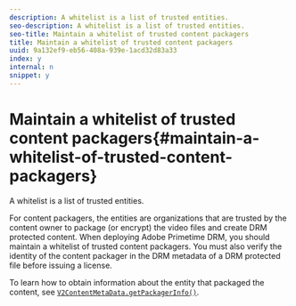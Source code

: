 ```yaml
---
description: A whitelist is a list of trusted entities.
seo-description: A whitelist is a list of trusted entities.
seo-title: Maintain a whitelist of trusted content packagers
title: Maintain a whitelist of trusted content packagers
uuid: 9a132ef9-eb56-408a-939e-1acd32d83a33
index: y
internal: n
snippet: y
---
```


# Maintain a whitelist of trusted content packagers{#maintain-a-whitelist-of-trusted-content-packagers}

A whitelist is a list of trusted entities.

For content packagers, the entities are organizations that are trusted by the content owner to package (or encrypt) the video files and create DRM protected content. When deploying Adobe Primetime DRM, you should maintain a whitelist of trusted content packagers. You must also verify the identity of the content packager in the DRM metadata of a DRM protected file before issuing a license.

To learn how to obtain information about the entity that packaged the content, see [ `V2ContentMetaData.getPackagerInfo()`](http://help.adobe.com/en_US/primetime/api/drm-apis/server/javadocs-flashaccess-pro/com/adobe/flashaccess/sdk/media/drm/keys/v2/V2ContentMetaData.html#getPackagerInfo()). 

